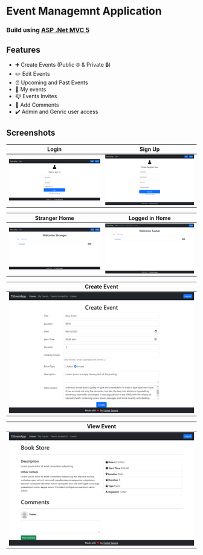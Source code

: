 # Event Managemnt Application
### Build using [ASP .Net MVC 5](https://docs.microsoft.com/en-us/aspnet/mvc/overview/getting-started/introduction/getting-started)

## Features
- ➕ Create Events (Public 🌐 & Private 🔒)
- ✏️ Edit Events
- ⏰ Upcoming and Past Events
- 🧑 My events
- 📪 Events Invites
- 💬 Add Comments
- ✔️ Admin and Genric user access

## Screenshots 

Login | Sign Up
------------ | -------------
<img src="./Readme Images/Login.png"/> | <img src="./Readme Images/Signup.png"/> 

Stranger Home | Logged in Home
------------- | ---------------
<img src="./Readme Images/StrangerHome.png"/> | <img src="./Readme Images/UserHome.png"/> 

Create Event |
------------ |
<img src="./Readme Images/CreateEvent.png"/> |

View Event |
------------ |
<img src="./Readme Images/ViewEvent.png"/> |




